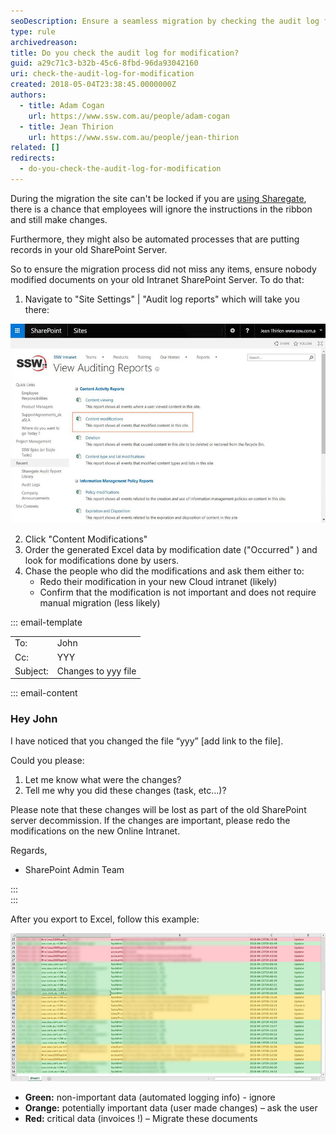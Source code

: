 ```yaml
---
seoDescription: Ensure a seamless migration by checking the audit log for modifications during the process to avoid losing important changes.
type: rule
archivedreason:
title: Do you check the audit log for modification?
guid: a29c71c3-b32b-45c6-8fbd-96da93042160
uri: check-the-audit-log-for-modification
created: 2018-05-04T23:38:45.0000000Z
authors:
  - title: Adam Cogan
    url: https://www.ssw.com.au/people/adam-cogan
  - title: Jean Thirion
    url: https://www.ssw.com.au/people/jean-thirion
related: []
redirects:
  - do-you-check-the-audit-log-for-modification
---
```


During the migration the site can't be locked if you are [using Sharegate](https://sharegate.com/sharepoint-migration), there is a chance that employees will ignore the instructions in the ribbon and still make changes.

Furthermore, they might also be automated processes that are putting records in your old SharePoint Server.

So to ensure the migration process did not miss any items, ensure nobody modified documents on your old Intranet SharePoint Server. To do that:

<!--endintro-->

1. Navigate to "Site Settings" | "Audit log reports" which will take you there:

![Figure: check nobody was modifying the intranet during the long migration](no-intranet-modifications.jpg)

2. Click "Content Modifications"
3. Order the generated Excel data by modification date ("Occurred" ) and look for modifications done by users.
4. Chase the people who did the modifications and ask them either to:
   * Redo their modification in your new Cloud intranet (likely)
   * Confirm that the modification is not important and does not require manual migration (less likely)

::: email-template  

| | |
| -------- | --- |
| To: | John |
| Cc: | YYY |
| Subject: | Changes to yyy file |  
::: email-content

### Hey John

I have noticed that you changed the file “yyy” \[add link to the file\].

Could you please:

1. Let me know what were the changes?
2. Tell me why you did these changes (task, etc...)?

Please note that these changes will be lost as part of the old SharePoint server decommission. If the changes are important, please redo the modifications on the new Online Intranet.

Regards,

* SharePoint Admin Team

:::  
:::

After you export to Excel, follow this example:

![Figure: Modifications are done on the old SharePoint intranet during the migration process (hence not migrated to the cloud)](old-sharepoint-modification.jpg)

* **Green:** non-important data (automated logging info) - ignore
* **Orange:** potentially important data (user made changes) – ask the user
* **Red:** critical data (invoices !) – Migrate these documents
